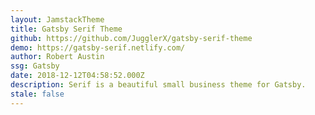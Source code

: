 ```yaml
---
layout: JamstackTheme
title: Gatsby Serif Theme
github: https://github.com/JugglerX/gatsby-serif-theme
demo: https://gatsby-serif.netlify.com/
author: Robert Austin
ssg: Gatsby
date: 2018-12-12T04:58:52.000Z
description: Serif is a beautiful small business theme for Gatsby.
stale: false
---
```


